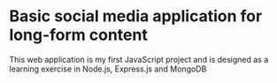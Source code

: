 # Basic social media application for long-form content

This web application is my first JavaScript project and is designed as a learning exercise in Node.js, Express.js and MongoDB
